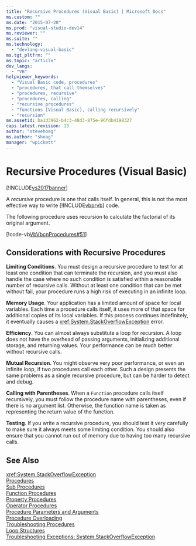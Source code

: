 ```yaml
---
title: "Recursive Procedures (Visual Basic) | Microsoft Docs"
ms.custom: ""
ms.date: "2015-07-20"
ms.prod: "visual-studio-dev14"
ms.reviewer: ""
ms.suite: ""
ms.technology: 
  - "devlang-visual-basic"
ms.tgt_pltfrm: ""
ms.topic: "article"
dev_langs: 
  - "VB"
helpviewer_keywords: 
  - "Visual Basic code, procedures"
  - "procedures, that call themselves"
  - "procedures, recursive"
  - "procedures, calling"
  - "recursive procedures"
  - "functions [Visual Basic], calling recursively"
  - "recursion"
ms.assetid: ba1d3962-b4c3-48d3-875e-96fdb4198327
caps.latest.revision: 13
author: "stevehoag"
ms.author: "shoag"
manager: "wpickett"
---
```

# Recursive Procedures (Visual Basic)
[!INCLUDE[vs2017banner](../../../../visual-basic/includes/vs2017banner.md)]

A *recursive* procedure is one that calls itself. In general, this is not the most effective way to write [!INCLUDE[vbprvb](../../../../csharp/programming-guide/concepts/linq/includes/vbprvb-md.md)] code.  
  
 The following procedure uses recursion to calculate the factorial of its original argument.  
  
 [!code-vb[VbVbcnProcedures#51](../../../../visual-basic/programming-guide/language-features/procedures/codesnippet/visualbasic/recursive-procedures_1.vb)]  
  
## Considerations with Recursive Procedures  
 **Limiting Conditions**. You must design a recursive procedure to test for at least one condition that can terminate the recursion, and you must also handle the case where no such condition is satisfied within a reasonable number of recursive calls. Without at least one condition that can be met without fail, your procedure runs a high risk of executing in an infinite loop.  
  
 **Memory Usage**. Your application has a limited amount of space for local variables. Each time a procedure calls itself, it uses more of that space for additional copies of its local variables. If this process continues indefinitely, it eventually causes a <xref:System.StackOverflowException> error.  
  
 **Efficiency**. You can almost always substitute a loop for recursion. A loop does not have the overhead of passing arguments, initializing additional storage, and returning values. Your performance can be much better without recursive calls.  
  
 **Mutual Recursion**. You might observe very poor performance, or even an infinite loop, if two procedures call each other. Such a design presents the same problems as a single recursive procedure, but can be harder to detect and debug.  
  
 **Calling with Parentheses**. When a `Function` procedure calls itself recursively, you must follow the procedure name with parentheses, even if there is no argument list. Otherwise, the function name is taken as representing the return value of the function.  
  
 **Testing**. If you write a recursive procedure, you should test it very carefully to make sure it always meets some limiting condition. You should also ensure that you cannot run out of memory due to having too many recursive calls.  
  
## See Also  
 <xref:System.StackOverflowException>   
 [Procedures](../../../../visual-basic/programming-guide/language-features/procedures/index.md)   
 [Sub Procedures](../../../../visual-basic/programming-guide/language-features/procedures/sub-procedures.md)   
 [Function Procedures](../../../../visual-basic/programming-guide/language-features/procedures/function-procedures.md)   
 [Property Procedures](../../../../visual-basic/programming-guide/language-features/procedures/property-procedures.md)   
 [Operator Procedures](../../../../visual-basic/programming-guide/language-features/procedures/operator-procedures.md)   
 [Procedure Parameters and Arguments](../../../../visual-basic/programming-guide/language-features/procedures/procedure-parameters-and-arguments.md)   
 [Procedure Overloading](../../../../visual-basic/programming-guide/language-features/procedures/procedure-overloading.md)   
 [Troubleshooting Procedures](../../../../visual-basic/programming-guide/language-features/procedures/troubleshooting-procedures.md)   
 [Loop Structures](../../../../visual-basic/programming-guide/language-features/control-flow/loop-structures.md)   
 [Troubleshooting Exceptions: System.StackOverflowException](../Topic/Troubleshooting%20Exceptions:%20System.StackOverflowException.md)